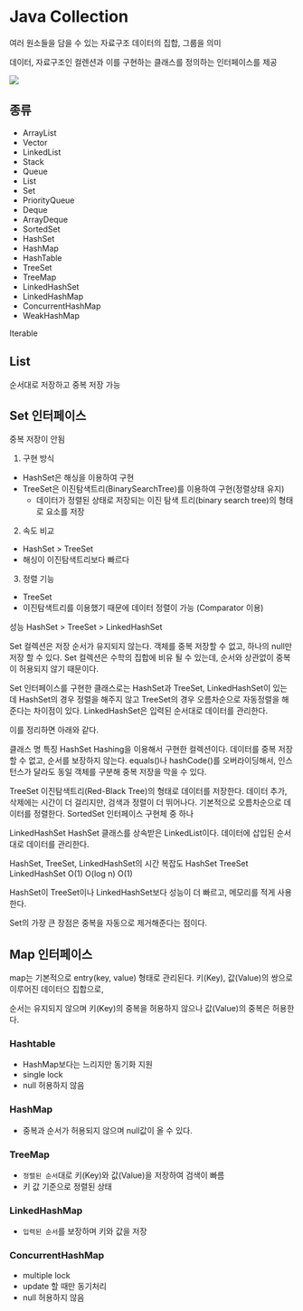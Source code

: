 # Java Collection

여러 원소들을 담을 수 있는 자료구조
데이터의 집합, 그룹을 의미

데이터, 자료구조인 컬렌션과 이를 구현하는 클래스를 정의하는 인터페이스를 제공

![](https://img1.daumcdn.net/thumb/R1280x0/?scode=mtistory2&fname=https%3A%2F%2Fblog.kakaocdn.net%2Fdn%2F4wkUX%2Fbtq44bqazqr%2F80s6KaCrGqfETw4Pk5CGqK%2Fimg.png)

## 종류
- ArrayList
- Vector
- LinkedList
- Stack
- Queue
- List
- Set
- PriorityQueue
- Deque
- ArrayDeque
- SortedSet
- HashSet
- HashMap
- HashTable
- TreeSet
- TreeMap
- LinkedHashSet
- LinkedHashMap
- ConcurrentHashMap 
- WeakHashMap

Iterable


## List
순서대로 저장하고 중복 저장 가능


## Set 인터페이스
중복 저장이 안됨

1. 구현 방식
 - HashSet은 해싱을 이용하여 구현
 - TreeSet은 이진탐색트리(BinarySearchTree)를 이용하여 구현(정렬상태 유지)
   - 데이터가 정렬된 상태로 저장되는 이진 탐색 트리(binary search tree)의 형태로 요소를 저장

2. 속도 비교
 - HashSet > TreeSet
 - 해싱이 이진탐색트리보다 빠르다

3. 정렬 기능
 - TreeSet
 - 이진탐색트리를 이용했기 때문에 데이터 정렬이 가능 (Comparator 이용)
  
성능
HashSet > TreeSet > LinkedHashSet




Set 컬렉션은 저장 순서가 유지되지 않는다.
객체를 중복 저장할 수 없고, 하나의 null만 저장 할 수 있다.
Set 컬렉션은 수학의 집합에 비유 될 수 있는데, 순서와 상관없이 중복이 허용되지 않기 때문이다.

Set 인터페이스를 구현한 클래스로는 HashSet과 TreeSet, LinkedHashSet이 있는데 HashSet의 경우 정렬을 해주지 않고 
TreeSet의 경우 오름차순으로 자동정렬을 해준다는 차이점이 있다. 
LinkedHashSet은 입력된 순서대로 데이터를 관리한다.

이를 정리하면 아래와 같다.

클래스 명	특징
HashSet	Hashing을 이용해서 구현한 컬렉션이다.
데이터를 중복 저장할 수 없고, 순서를 보장하지 않는다.
equals()나 hashCode()를 오버라이딩해서,
인스턴스가 달라도 동일 객체를 구분해 중복 저장을 막을 수 있다.

TreeSet	이진탐색트리(Red-Black Tree)의 형태로 데이터를 저장한다.
데이터 추가, 삭제에는 시간이 더 걸리지만, 검색과 정렬이 더 뛰어나다.
기본적으로 오름차순으로 데이터를 정렬한다.
SortedSet 인터페이스 구현체 중 하나

LinkedHashSet	HashSet 클래스를 상속받은 LinkedList이다.
데이터에 삽입된 순서대로 데이터를 관리한다.

HashSet, TreeSet, LinkedHashSet의 시간 복잡도
HashSet	TreeSet	LinkedHashSet
O(1)	O(log n)	O(1)

HashSet이 TreeSet이나 LinkedHashSet보다 성능이 더 빠르고, 메모리를 적게 사용한다.


Set의 가장 큰 장점은 중복을 자동으로 제거해준다는 점이다.




## Map 인터페이스
map는 기본적으로 entry(key, value) 형태로 관리된다.
키(Key), 값(Value)의 쌍으로 이루어진 데이터으 집합으로,

순서는 유지되지 않으며 키(Key)의 중복을 허용하지 않으나 값(Value)의 중복은 허용한다.

### Hashtable
- HashMap보다는 느리지만 동기화 지원
- single lock
- null 허용하지 않음
  
### HashMap
- 중복과 순서가 허용되지 않으며 null값이 올 수 있다.
  
### TreeMap
- `정렬된 순서`대로 키(Key)와 값(Value)을 저장하여 검색이 빠름
- 키 값 기준으로 정렬된 상태

### LinkedHashMap
- `입력된 순서`를 보장하며 키와 값을 저장

### ConcurrentHashMap
- multiple lock
- update 할 때만 동기처리
- null 허용하지 않음